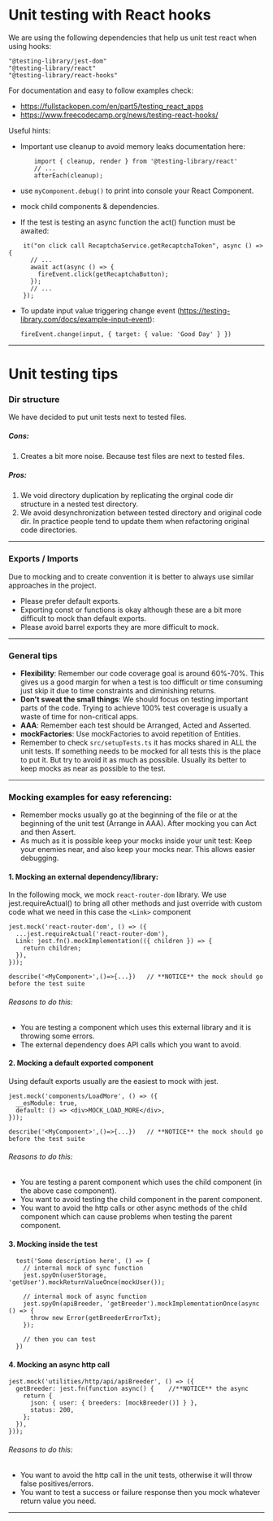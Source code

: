 
# Unit testing with React hooks

We are using the following dependencies that help us unit test react when using hooks:

    "@testing-library/jest-dom"
    "@testing-library/react"
    "@testing-library/react-hooks"

For documentation and easy to follow examples check:

* https://fullstackopen.com/en/part5/testing_react_apps
* https://www.freecodecamp.org/news/testing-react-hooks/ 

Useful hints:

 * Important use cleanup to avoid memory leaks  documentation here:

 ```
	    import { cleanup, render } from '@testing-library/react'
	    // ...
	    afterEach(cleanup);
```

* use `myComponent.debug()` to print into console your React Component.

* mock child components & dependencies.

* If the test is testing an async function the act() function must be awaited:
```
	it("on click call RecaptchaService.getRecaptchaToken", async () => {
	  // ...
	  await act(async () => {
	    fireEvent.click(getRecaptchaButton);
	  });
	  // ...
	});
```
* To update input value triggering change event (https://testing-library.com/docs/example-input-event): 

      fireEvent.change(input, { target: { value: 'Good Day' } }) 

---------

# Unit testing tips

### Dir structure
We have decided to put unit tests next to tested files.
 
 ##### Cons: 
 1. Creates a bit more noise. Because test files are next to tested files.
 ##### Pros: 
 1. We void directory duplication by replicating the orginal code dir structure in a nested test directory.
 2. We avoid desynchronization between tested directory and original code dir. In practice people tend to update them when refactoring original code directories.
 
 ------
 ### Exports / Imports
 Due to mocking and to create convention it is better to always use similar approaches in the project. 
 * Please prefer default exports.
 * Exporting const or functions is okay although these are a bit more difficult to mock than default exports.
 * Please avoid barrel exports they are more difficult to mock.
 
-----
### General tips

* **Flexibility**: Remember our code coverage goal is around 60%-70%. This gives us a good margin for when a test is too
 difficult or time consuming just skip it due to time constraints and diminishing returns.
* **Don't sweat the small things**: We should focus on testing important parts of the code. Trying to achieve 100% 
test coverage is usually a waste of time for non-critical apps.
* **AAA**: Remember each test should be Arranged, Acted and Asserted.
* **mockFactories**: Use mockFactories to avoid repetition of Entities.
* Remember to check `src/setupTests.ts` it has mocks shared in ALL the unit tests. If something needs to be mocked for 
all tests this is the place to put it. But try to avoid it as much as possible. Usually its better to keep mocks as near as possible to the test.
-----

### Mocking examples for easy referencing:

* Remember mocks usually go at the beginning of the file or at the beginning of the unit test (Arrange in AAA). After mocking you can Act and then Assert.
* As much as it is possible keep your mocks inside your unit test: Keep your enemies near, and also keep your mocks near. This allows easier debugging.
 
#### 1. Mocking an external dependency/library:
In the following mock, we mock `react-router-dom` library. We use jest.requireActual() to bring all other methods and
 just override with custom code what we need in this case the `<Link>` component 

    jest.mock('react-router-dom', () => ({
      ...jest.requireActual('react-router-dom'),
      Link: jest.fn().mockImplementation(({ children }) => {
        return children;
      }),
    }));
    
    describe('<MyComponent>',()=>{...})   // **NOTICE** the mock should go before the test suite

###### Reasons to do this: 
* You are testing a component which uses this external library and it is throwing some errors.
* The external dependency does API calls which you want to avoid.
    
#### 2. Mocking a default exported component
Using default exports usually are the easiest to mock with jest.

    jest.mock('components/LoadMore', () => ({
      __esModule: true,
      default: () => <div>MOCK_LOAD_MORE</div>,
    }));
    
    describe('<MyComponent>',()=>{...})   // **NOTICE** the mock should go before the test suite

###### Reasons to do this: 
* You are testing a parent component which uses the child component (in the above case <LoadMore> component). 
* You want to avoid testing the child component in the parent component.
* You want to avoid the http calls or other async methods of the child component which can cause problems 
when testing the parent component.

#### 3. Mocking inside the test 
      
      test('Some description here', () => {
        // internal mock of sync function
        jest.spyOn(userStorage, 'getUser').mockReturnValueOnce(mockUser());
          
        // internal mock of async function
        jest.spyOn(apiBreeder, 'getBreeder').mockImplementationOnce(async () => {
          throw new Error(getBreederErrorTxt);
        });
           
        // then you can test
      })
      
    
#### 4. Mocking an async http call

    jest.mock('utilities/http/api/apiBreeder', () => ({
      getBreeder: jest.fn(function async() {    //**NOTICE** the async
        return {
          json: { user: { breeders: [mockBreeder()] } },
          status: 200,
        };
      }),
    }));

###### Reasons to do this: 
* You want to avoid the http call in the unit tests, otherwise it will throw false positives/errors.
* You want to test a success or failure response then you mock whatever return value you need.
-----



